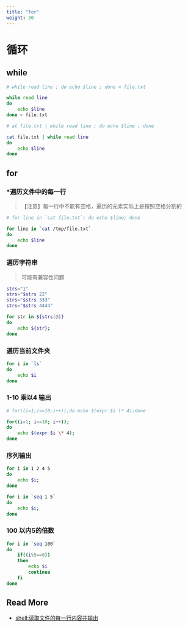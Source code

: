 ```yaml
---
title: "for"
weight: 30
---
```




# 循环

## while

``` bash
# while read line ; do echo $line ; done < file.txt

while read line
do
    echo $line
done < file.txt
```

``` bash
# at file.txt | while read line ; do echo $line ; done

cat file.txt | while read line
do
    echo $line
done
```



## for

### *遍历文件中的每一行

> 【注意】每一行中不能有空格，遍历的元素实际上是按照空格分割的

``` bash 
# for line in `cat file.txt`; do echo $line; done

for line in `cat /tmp/file.txt`
do
    echo $line
done
```



### 遍历字符串

> 可能有兼容性问题

```bash
strs="1"
strs="$strs 22"
strs="$strs 333"
strs="$strs 4444"

for str in ${strs[@]}
do
    echo ${str};
done
```



### 遍历当前文件夹

``` bash
for i in `ls`
do 
    echo $i
done
```

### 1-10 乘以4 输出
``` bash
# for((i=1;i<=10;i++));do echo $(expr $i \* 4);done

for((i=1; i<=10; i++));
do 
    echo $(expr $i \* 4);
done
```

### 序列输出
``` bash
for i in 1 2 4 5
do 
    echo $i;
done
```

``` bash
for i in `seq 1 5`
do 
    echo $i;
done
```

### 100 以内5的倍数
``` bash
for i in `seq 100`
do 
    if((i%5==0))
    then
        echo $i
        continue
    fi
done
```



## Read More

- [shell:读取文件的每一行内容并输出](https://www.cnblogs.com/iloveyoucc/archive/2012/07/10/2585529.html)